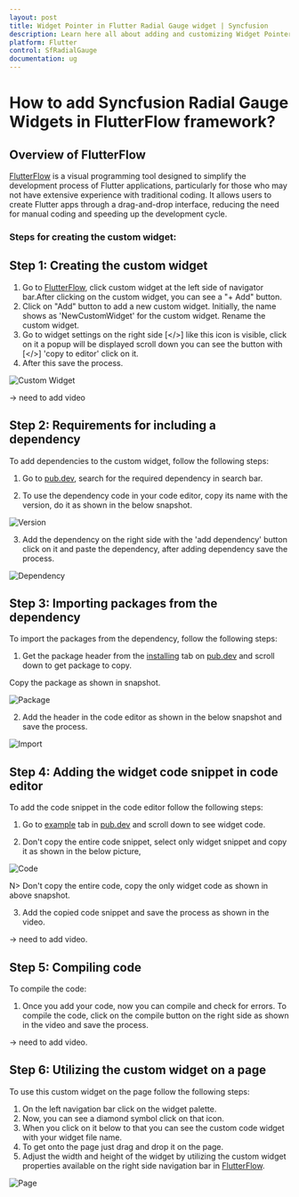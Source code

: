 ```yaml
---
layout: post
title: Widget Pointer in Flutter Radial Gauge widget | Syncfusion
description: Learn here all about adding and customizing Widget Pointer of Syncfusion Flutter Radial Gauge (SfRadialGauge) widget and more.
platform: Flutter
control: SfRadialGauge
documentation: ug
---
```


# How to add Syncfusion Radial Gauge Widgets in FlutterFlow framework?

## Overview of FlutterFlow

[FlutterFlow](https://app.flutterflow.io/) is a visual programming tool designed to simplify the development process of Flutter applications, particularly for those who may not have extensive experience with traditional coding. It allows users to create Flutter apps through a drag-and-drop interface, reducing the need for manual coding and speeding up the development cycle.

### Steps for creating the custom widget:

## Step 1: Creating the custom widget

1. Go to [FlutterFlow](https://app.flutterflow.io/), click custom widget at the left side of navigator bar.After clicking on the custom widget, you can see a "+ Add" button.
2. Click on "Add" button to add a new custom widget. Initially, the name shows as 'NewCustomWidget' for the custom widget. Rename the custom widget.
4. Go to widget settings on the right side [</>] like this icon is visible, click on it a popup will be displayed scroll down you can see the button with [</>] 'copy to editor' click on it.
5. After this save the process.

![Custom Widget](images/how-to/custom-widget.png)

-> need to add video

## Step 2: Requirements for including a dependency

To add dependencies to the custom widget, follow the following steps:

1. Go to [pub.dev](https://pub.dev/), search for the required dependency in search bar.

2. To use the dependency code in your code editor, copy its name with the version, do it as shown in the below snapshot.

![Version](images/how-to/copy-version.png)

3. Add the dependency on the right side with the 'add dependency' button click on it and paste the dependency, after adding dependency save the process.

![Dependency](images/how-to/demo2.png)

## Step 3: Importing packages from the dependency

To import the packages from the dependency, follow the following steps:

1. Get the package header from the [installing](https://pub.dev/packages/syncfusion_flutter_gauges/install) tab on [pub.dev](https://pub.dev/) and scroll down to get package to copy.

Copy the package as shown in snapshot.

![Package](images/how-to/copy-package.png)

2. Add the header in the code editor as shown in the below snapshot and save the process.

![Import](images/how-to/import-package-flutterflow.png)

## Step 4: Adding the widget code snippet in code editor

To add the code snippet in the code editor follow the following steps:

1. Go to [example](https://pub.dev/packages/syncfusion_flutter_gauges/example) tab in [pub.dev](https://pub.dev/) and scroll down to see widget code.

2. Don't copy the entire code snippet, select only widget snippet and copy it as shown in the below picture,

![Code](images/how-to/code-snippet.png)
    
N> Don't copy the entire code, copy the only widget code as shown in above snapshot.

3. Add the copied code snippet and save the process as shown in the video.

-> need to add video.

## Step 5: Compiling code

To compile the code:

1. Once you add your code, now you can compile and check for errors. To compile the code, click on the compile button on the right side as shown in the video and save the process.

-> need to add video.

## Step 6: Utilizing the custom widget on a page

To use this custom widget on the page follow the following steps:

1. On the left navigation bar click on the widget palette.
2. Now, you can see a diamond symbol click on that icon.
3. When you click on it below to that you can see the custom code widget with your widget file name.
4. To get onto the page just drag and drop it on the page.
5. Adjust the width and height of the widget by utilizing the custom widget properties available on the right side navigation bar in [FlutterFlow](https://app.flutterflow.io/).

![Page](images/how-to/page.png)
